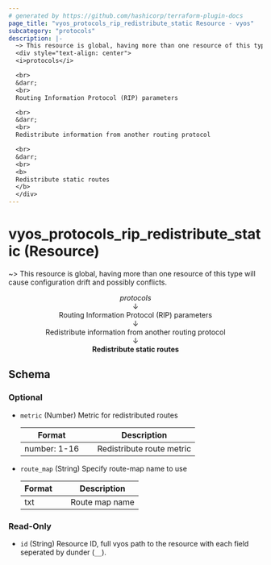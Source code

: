 ```yaml
---
# generated by https://github.com/hashicorp/terraform-plugin-docs
page_title: "vyos_protocols_rip_redistribute_static Resource - vyos"
subcategory: "protocols"
description: |-
  ~> This resource is global, having more than one resource of this type will cause configuration drift and possibly conflicts.
  <div style="text-align: center">
  <i>protocols</i>

  <br>
  &darr;
  <br>
  Routing Information Protocol (RIP) parameters

  <br>
  &darr;
  <br>
  Redistribute information from another routing protocol

  <br>
  &darr;
  <br>
  <b>
  Redistribute static routes
  </b>
  </div>
---
```


# vyos_protocols_rip_redistribute_static (Resource)

~> This resource is global, having more than one resource of this type will cause configuration drift and possibly conflicts.

<div style="text-align: center">
<i>protocols</i>

<br>
&darr;
<br>
Routing Information Protocol (RIP) parameters

<br>
&darr;
<br>
Redistribute information from another routing protocol

<br>
&darr;
<br>
<b>
Redistribute static routes
</b>
</div>



<!-- schema generated by tfplugindocs -->
## Schema

### Optional

- `metric` (Number) Metric for redistributed routes

    |  Format &emsp; | Description  |
    |----------|---------------|
    |  number: 1-16  &emsp; |  Redistribute route metric  |
- `route_map` (String) Specify route-map name to use

    |  Format &emsp; | Description  |
    |----------|---------------|
    |  txt  &emsp; |  Route map name  |

### Read-Only

- `id` (String) Resource ID, full vyos path to the resource with each field seperated by dunder (`__`).
